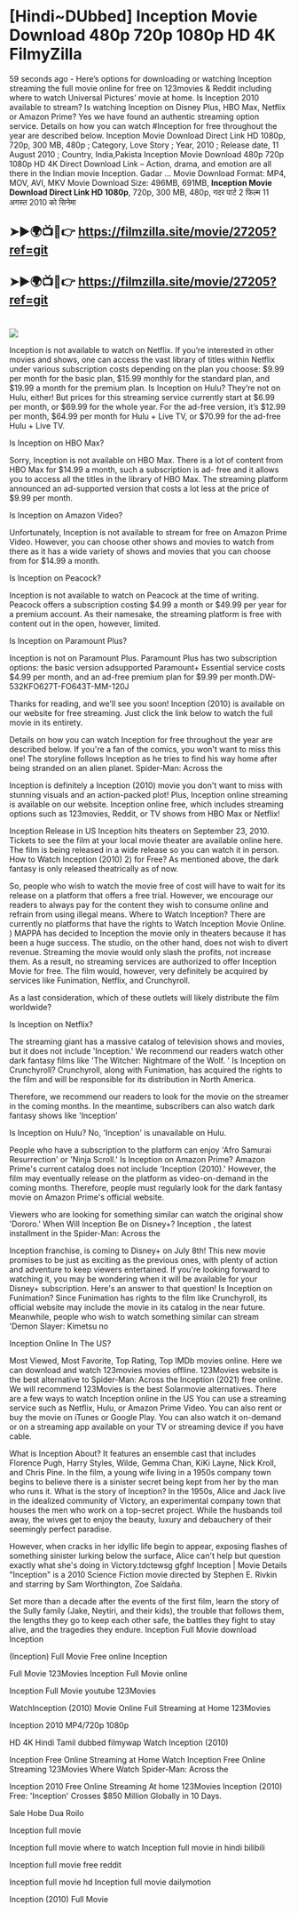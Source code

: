 # [Hindi~DUbbed] Inception Movie Download 480p 720p 1080p HD 4K FilmyZilla


59 seconds ago - Here’s options for downloading or watching Inception streaming the full movie online for free on 123movies & Reddit including where to watch Universal Pictures’ movie at home. Is Inception 2010 available to stream? Is watching Inception on Disney Plus, HBO Max, Netflix or Amazon Prime? Yes we have found an authentic streaming option service. Details on how you can watch #Inception for free throughout the year are described below. Inception Movie Download Direct Link HD 1080p, 720p, 300 MB, 480p ; Category, Love Story ; Year, 2010 ; Release date, 11 August 2010 ; Country, India,Pakista Inception Movie Download 480p 720p 1080p HD 4K Direct Download Link – Action, drama, and emotion are all there in the Indian movie Inception. Gadar ...
Movie Download Format: MP4, MOV, AVI, MKV
Movie Download Size: 496MB, 691MB, **Inception Movie Download Direct Link HD 1080p**, 720p, 300 MB, 480p, गदर पार्ट 2 फिल्म 11 अगस्त 2010 को सिनेमा

## ➤►🌍📺📱👉   https://filmzilla.site/movie/27205?ref=git

## ➤►🌍📺📱👉   https://filmzilla.site/movie/27205?ref=git

#

<img src="https://image.tmdb.org/t/p/w780//8ZTVqvKDQ8emSGUEMjsS4yHAwrp.jpg" />

Inception is not available to watch on Netflix. If you’re interested in other movies and shows, one can access the vast library of titles within Netflix under various subscription costs depending on the plan you choose: $9.99 per month for the basic plan, $15.99 monthly for the standard plan, and $19.99 a month for the premium plan. Is Inception on Hulu? They’re not on Hulu, either! But prices for this streaming service currently start at $6.99 per month, or $69.99 for the whole year. For the ad-free version, it’s $12.99 per month, $64.99 per month for Hulu + Live TV, or $70.99 for the ad-free Hulu + Live TV.

Is Inception on HBO Max?

Sorry, Inception is not available on HBO Max. There is a lot of content from HBO Max for $14.99 a month, such a subscription is ad- free and it allows you to access all the titles in the library of HBO Max. The streaming platform announced an ad-supported version that costs a lot less at the price of $9.99 per month.

Is Inception on Amazon Video?

Unfortunately, Inception is not available to stream for free on Amazon Prime Video. However, you can choose other shows and movies to watch from there as it has a wide variety of shows and movies that you can choose from for $14.99 a month.

Is Inception on Peacock?

Inception is not available to watch on Peacock at the time of writing. Peacock offers a subscription costing $4.99 a month or $49.99 per year for a premium account. As their namesake, the streaming platform is free with content out in the open, however, limited.

Is Inception on Paramount Plus?

Inception is not on Paramount Plus. Paramount Plus has two subscription options: the basic version adsupported Paramount+ Essential service costs $4.99 per month, and an ad-free premium plan for $9.99 per month.DW-532KFO627T-FO643T-MM-120J

Thanks for reading, and we'll see you soon! Inception (2010) is available on our website for free streaming. Just click the link below to watch the full movie in its entirety.

Details on how you can watch Inception for free throughout the year are described below. If you're a fan of the comics, you won't want to miss this one! The storyline follows Inception as he tries to find his way home after being stranded on an alien planet. Spider-Man: Across the

Inception is definitely a Inception (2010) movie you don't want to miss with stunning visuals and an action-packed plot! Plus, Inception online streaming is available on our website. Inception online free, which includes streaming options such as 123movies, Reddit, or TV shows from HBO Max or Netflix!

Inception Release in US Inception hits theaters on September 23, 2010. Tickets to see the film at your local movie theater are available online here. The film is being released in a wide release so you can watch it in person. How to Watch Inception (2010) 2) for Free? As mentioned above, the dark fantasy is only released theatrically as of now.

So, people who wish to watch the movie free of cost will have to wait for its release on a platform that offers a free trial. However, we encourage our readers to always pay for the content they wish to consume online and refrain from using illegal means. Where to Watch Inception? There are currently no platforms that have the rights to Watch Inception Movie Online. ) MAPPA has decided to Inception the movie only in theaters because it has been a huge success. The studio, on the other hand, does not wish to divert revenue. Streaming the movie would only slash the profits, not increase them. As a result, no streaming services are authorized to offer Inception Movie for free. The film would, however, very definitely be acquired by services like Funimation, Netflix, and Crunchyroll.

As a last consideration, which of these outlets will likely distribute the film worldwide?

Is Inception on Netflix?

The streaming giant has a massive catalog of television shows and movies, but it does not include 'Inception.' We recommend our readers watch other dark fantasy films like 'The Witcher: Nightmare of the Wolf. ' Is Inception on Crunchyroll? Crunchyroll, along with Funimation, has acquired the rights to the film and will be responsible for its distribution in North America.

Therefore, we recommend our readers to look for the movie on the streamer in the coming months. In the meantime, subscribers can also watch dark fantasy shows like 'Inception'

Is Inception on Hulu? No, 'Inception' is unavailable on Hulu.

People who have a subscription to the platform can enjoy 'Afro Samurai Resurrection' or 'Ninja Scroll.' Is Inception on Amazon Prime? Amazon Prime's current catalog does not include 'Inception (2010).' However, the film may eventually release on the platform as video-on-demand in the coming months. Therefore, people must regularly look for the dark fantasy movie on Amazon Prime's official website.

Viewers who are looking for something similar can watch the original show 'Dororo.' When Will Inception Be on Disney+? Inception , the latest installment in the Spider-Man: Across the

Inception franchise, is coming to Disney+ on July 8th! This new movie promises to be just as exciting as the previous ones, with plenty of action and adventure to keep viewers entertained. If you're looking forward to watching it, you may be wondering when it will be available for your Disney+ subscription. Here's an answer to that question! Is Inception on Funimation? Since Funimation has rights to the film like Crunchyroll, its official website may include the movie in its catalog in the near future. Meanwhile, people who wish to watch something similar can stream 'Demon Slayer: Kimetsu no

Inception Online In The US?

Most Viewed, Most Favorite, Top Rating, Top IMDb movies online. Here we can download and watch 123movies movies offline. 123Movies website is the best alternative to Spider-Man: Across the Inception (2021) free online. We will recommend 123Movies is the best Solarmovie alternatives. There are a few ways to watch Inception online in the US You can use a streaming service such as Netflix, Hulu, or Amazon Prime Video. You can also rent or buy the movie on iTunes or Google Play. You can also watch it on-demand or on a streaming app available on your TV or streaming device if you have cable.

What is Inception About? It features an ensemble cast that includes Florence Pugh, Harry Styles, Wilde, Gemma Chan, KiKi Layne, Nick Kroll, and Chris Pine. In the film, a young wife living in a 1950s company town begins to believe there is a sinister secret being kept from her by the man who runs it. What is the story of Inception? In the 1950s, Alice and Jack live in the idealized community of Victory, an experimental company town that houses the men who work on a top-secret project. While the husbands toil away, the wives get to enjoy the beauty, luxury and debauchery of their seemingly perfect paradise.

However, when cracks in her idyllic life begin to appear, exposing flashes of something sinister lurking below the surface, Alice can't help but question exactly what she's doing in Victory.tdctewsg gfghf Inception | Movie Details "Inception" is a 2010 Science Fiction movie directed by Stephen E. Rivkin and starring by Sam Worthington, Zoe Saldaña.

Set more than a decade after the events of the first film, learn the story of the Sully family (Jake, Neytiri, and their kids), the trouble that follows them, the lengths they go to keep each other safe, the battles they fight to stay alive, and the tragedies they endure. Inception Full Movie download Inception

(Inception) Full Movie Free online Inception

Full Movie 123Movies Inception Full Movie online

Inception Full Movie youtube 123Movies

WatchInception (2010) Movie Online Full Streaming at Home 123Movies

Inception 2010 MP4/720p 1080p

HD 4K Hindi Tamil dubbed filmywap Watch Inception (2010)

Inception Free Online Streaming at Home Watch Inception Free Online Streaming 123Movies Where Watch Spider-Man: Across the

Inception 2010 Free Online Streaming At home 123Movies Inception (2010) Free: 'Inception' Crosses $850 Million Globally in 10 Days.

Sale Hobe Dua Roilo

Inception full movie

Inception full movie where to watch Inception full movie in hindi bilibili

Inception full movie free reddit

Inception full movie hd Inception full movie dailymotion

Inception (2010) Full Movie